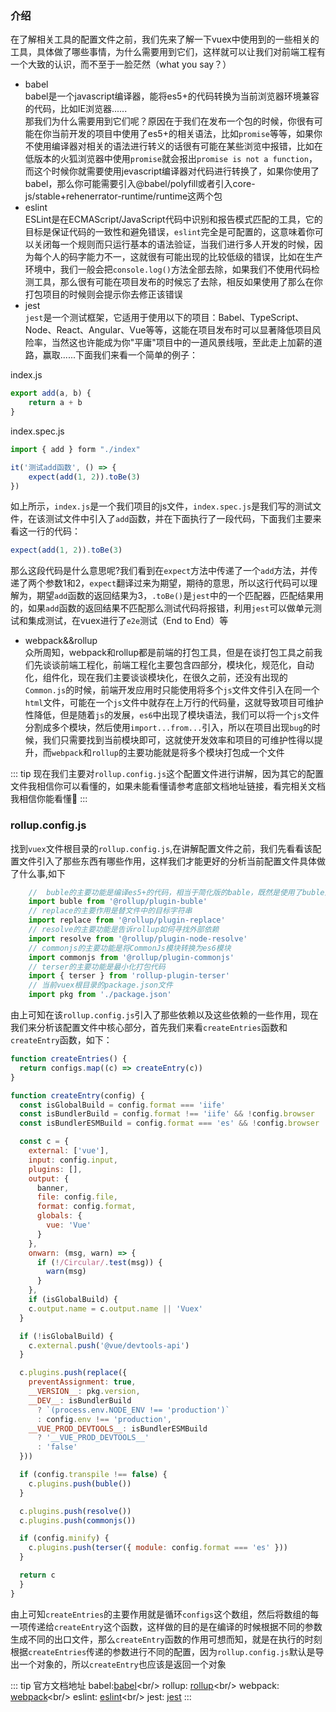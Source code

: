 ### 介绍
在了解相关工具的配置文件之前，我们先来了解一下vuex中使用到的一些相关的工具，具体做了哪些事情，为什么需要用到它们，这样就可以让我们对前端工程有一个大致的认识，而不至于一脸茫然（what you say？）
* babel<br/>
babel是一个javascript编译器，能将es5+的代码转换为当前浏览器环境兼容的代码，比如IE浏览器......<br/>
那我们为什么需要用到它们呢？原因在于我们在发布一个包的时候，你很有可能在你当前开发的项目中使用了es5+的相关语法，比如`promise`等等，如果你不使用编译器对相关的语法进行转义的话很有可能在某些浏览中报错，比如在低版本的火狐浏览器中使用`promise`就会报出`promise is not a function`，而这个时候你就需要使用jevascript编译器对代码进行转换了，如果你使用了babel，那么你可能需要引入@babel/polyfill或者引入core-js/stable+rehenerrator-runtime/runtime这两个包
* eslint<br/>
ESLint是在ECMAScript/JavaScript代码中识别和报告模式匹配的工具，它的目标是保证代码的一致性和避免错误，`eslint`完全是可配置的，这意味着你可以关闭每一个规则而只运行基本的语法验证，当我们进行多人开发的时候，因为每个人的码字能力不一，这就很有可能出现的比较低级的错误，比如在生产环境中，我们一般会把`console.log()`方法全部去除，如果我们不使用代码检测工具，那么很有可能在项目发布的时候忘了去除，相反如果使用了那么在你打包项目的时候则会提示你去修正该错误
* jest<br/>
`jest`是一个测试框架，它适用于使用以下的项目：Babel、TypeScript、Node、React、Angular、Vue等等，这能在项目发布时可以显著降低项目风险率，当然这也许能成为你"平庸"项目中的一道风景线哦，至此走上加薪的道路，赢取......下面我们来看一个简单的例子：<br/>

index.js
```js
export add(a, b) {
    return a + b
}
```
index.spec.js<br/>

```js
import { add } form "./index"

it('测试add函数', () => {
    expect(add(1, 2)).toBe(3)
})
```
如上所示，`index.js`是一个我们项目的js文件，`index.spec.js`是我们写的测试文件，在该测试文件中引入了`add`函数，并在下面执行了一段代码，下面我们主要来看这一行的代码：
```js
expect(add(1, 2)).toBe(3)
```
那么这段代码是什么意思呢?我们看到在`expect`方法中传递了一个`add`方法，并传递了两个参数1和2，`expect`翻译过来为期望，期待的意思，所以这行代码可以理解为，期望`add`函数的返回结果为3，`.toBe()`是`jest`中的一个匹配器，匹配结果用的，如果`add`函数的返回结果不匹配那么测试代码将报错，利用`jest`可以做单元测试和集成测试，在vuex进行了`e2e`测试（End to End）等
* webpack&&rollup<br/>
众所周知，webpack和rollup都是前端的打包工具，但是在谈打包工具之前我们先谈谈前端工程化，前端工程化主要包含四部分，模块化，规范化，自动化，组件化，现在我们主要谈谈模块化，在很久之前，还没有出现的`Common.js`的时候，前端开发应用时只能使用<script src=""></script>将多个`js`文件文件引入在同一个`html`文件，可能在一个`js`文件中就存在上万行的代码量，这就导致项目可维护性降低，但是随着`js`的发展，`es6`中出现了模块语法，我们可以将一个`js`文件分割成多个模块，然后使用`import...from...`引入，所以在项目出现`bug`的时候，我们只需要找到当前模块即可，这就使开发效率和项目的可维护性得以提升，而`webpack`和`rollup`的主要功能就是将多个模块打包成一个文件

::: tip
现在我们主要对`rollup.config.js`这个配置文件进行讲解，因为其它的配置文件我相信你可以看懂的，如果未能看懂请参考底部文档地址链接，看完相关文档我相信你能看懂:thinking:
:::
### rollup.config.js
找到`vuex`文件根目录的`rollup.config.js`,在讲解配置文件之前，我们先看看该配置文件引入了那些东西有哪些作用，这样我们才能更好的分析当前配置文件具体做了什么事,如下
```js 
    //  buble的主要功能是编译es5+的代码，相当于简化版的bable，既然是使用了buble那为什么vuex还要使用babel呢，原因很简单，既然前面提到了简化版，那么当然有babel能做buble不能做的，buble只能编译一些简单的语法（例如尖头函数等）
    import buble from '@rollup/plugin-buble'
    // replace的主要作用是替文件中的目标字符串
    import replace from '@rollup/plugin-replace'
    // resolve的主要功能是告诉rollup如何寻找外部依赖
    import resolve from '@rollup/plugin-node-resolve'
    // commonjs的主要功能是将CommonJs模块转换为es6模块
    import commonjs from '@rollup/plugin-commonjs'
    // terser的主要功能是最小化打包代码
    import { terser } from 'rollup-plugin-terser'
    // 当前vuex根目录的package.json文件
    import pkg from './package.json'
```
由上可知在该`rollup.config.js`引入了那些依赖以及这些依赖的一些作用，现在我们来分析该配置文件中核心部分，首先我们来看`createEntries`函数和`createEntry`函数，如下：
```js
function createEntries() {
  return configs.map((c) => createEntry(c))
}

function createEntry(config) {
  const isGlobalBuild = config.format === 'iife'
  const isBundlerBuild = config.format !== 'iife' && !config.browser
  const isBundlerESMBuild = config.format === 'es' && !config.browser

  const c = {
    external: ['vue'],
    input: config.input,
    plugins: [],
    output: {
      banner,
      file: config.file,
      format: config.format,
      globals: {
        vue: 'Vue'
      }
    },
    onwarn: (msg, warn) => {
      if (!/Circular/.test(msg)) {
        warn(msg)
      }
    },
    if (isGlobalBuild) {
    c.output.name = c.output.name || 'Vuex'
  }

  if (!isGlobalBuild) {
    c.external.push('@vue/devtools-api')
  }

  c.plugins.push(replace({
    preventAssignment: true,
    __VERSION__: pkg.version,
    __DEV__: isBundlerBuild
      ? `(process.env.NODE_ENV !== 'production')`
      : config.env !== 'production',
    __VUE_PROD_DEVTOOLS__: isBundlerESMBuild
      ? '__VUE_PROD_DEVTOOLS__'
      : 'false'
  }))

  if (config.transpile !== false) {
    c.plugins.push(buble())
  }

  c.plugins.push(resolve())
  c.plugins.push(commonjs())

  if (config.minify) {
    c.plugins.push(terser({ module: config.format === 'es' }))
  }

  return c
  }
}
```
由上可知`createEntries`的主要作用就是循环`configs`这个数组，然后将数组的每一项传递给`createEntry`这个函数，这样做的目的是在编译的时候根据不同的参数生成不同的出口文件，那么`createEntry`函数的作用可想而知，就是在执行的时刻根据`createEntries`传递的参数进行不同的配置，因为`rollup.config.js`默认是导出一个对象的，所以`createEntry`也应该是返回一个对象

::: tip 官方文档地址
babel:[babel]('https://babeljs.io/')<br/>
rollup: [rollup]('https://rollupjs.org/guide/en/')<br/>
webpack: [webpack]('https://webpack.js.org/')<br/>
eslint: [eslint]('https://eslint.org/')<br/>
jest: [jest]('https://jestjs.io/')
:::